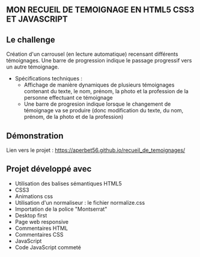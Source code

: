 ## MON RECUEIL DE TEMOIGNAGE EN HTML5 CSS3 ET JAVASCRIPT

## Le challenge

Création d'un carrousel (en lecture automatique) recensant différents témoignages. Une barre de progression indique le passage progressif vers un autre témoignage.

- Spécifications techniques :
  - Affichage de manière dynamiques de plusieurs témoignages contenant du texte, le nom, prénom, la photo et la profession de la personne effectuant ce témoignage
  - Une barre de progresion indique lorsque le changement de témoignage va se produire (donc modification du texte, du nom, prénom, de la photo et de la profession)

## Démonstration

Lien vers le projet : https://aperbet56.github.io/recueil_de_temoignages/

## Projet développé avec

- Utilisation des balises sémantiques HTML5
- CSS3
- Animations css
- Utilisation d'un normaliseur : le fichier normalize.css
- Importation de la police "Montserrat"
- Desktop first
- Page web responsive
- Commentaires HTML
- Commentaires CSS
- JavaScript
- Code JavaScript commeté
